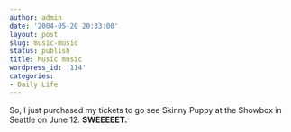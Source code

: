 ```yaml
---
author: admin
date: '2004-05-20 20:33:00'
layout: post
slug: music-music
status: publish
title: Music music
wordpress_id: '114'
categories:
- Daily Life
---
```


So, I just purchased my tickets to go see Skinny Puppy at the Showbox in
Seattle on June 12. **SWEEEEET.**

